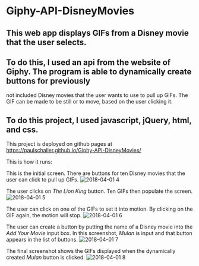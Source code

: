 # Giphy-API-DisneyMovies

## This web app displays GIFs from a Disney movie that the user selects.

## To do this, I used an api from the website of Giphy.  The program is able to dynamically create buttons for previously
not included Disney movies that the user wants to use to pull up GIFs.  The GIF can be made to be still or to move, based 
on the user clicking it.  

## To do this project, I used javascript, jQuery, html, and css.

This project is deployed on github pages at https://paulschaller.github.io/Giphy-API-DisneyMovies/


This is how it runs:

This is the initial screen.  There are buttons for ten Disney movies that the user can click to pull up GIFs.
![2018-04-01 4](https://user-images.githubusercontent.com/30198872/38175091-08365bb0-35a5-11e8-8b07-ec3d5d0dfc72.png)


The user clicks on *The Lion King* button.  Ten GIFs then populate the screen.
![2018-04-01 5](https://user-images.githubusercontent.com/30198872/3817To5087-fb5a9938-35a4-11e8-8a54-9e437cbf2344.png)



The user can click on one of the GIFs to set it into motion.  By clicking on the GIF again, the motion will stop.
![2018-04-01 6](https://user-images.githubusercontent.com/30198872/38175086-f50c8474-35a4-11e8-8fbf-2e10603c033f.png)



The user can create a button by putting the name of a Disney movie into the *Add Your Movie* input box.  In this screenshot, 
*Mulan* is input and that button appears in the list of buttons.
![2018-04-01 7](https://user-images.githubusercontent.com/30198872/38175080-ea78b9ce-35a4-11e8-9710-224a04643b98.png)



The final screenshot shows the GIFs displayed when the dynamically created *Mulan* button is clicked.
![2018-04-01 8](https://user-images.githubusercontent.com/30198872/38175075-ddd18250-35a4-11e8-9cca-b15b136c5e96.png)



